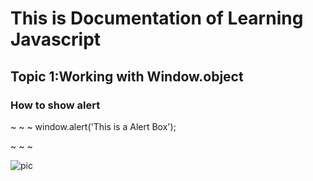 # This is Documentation of Learning Javascript
## Topic 1:Working with Window.object
### How to show alert

~ ~ ~
window.alert('This is a Alert Box');

~ ~ ~

![pic](https://user-images.githubusercontent.com/95132777/143728581-6e4a4402-db22-4088-87ce-8e7e15784336.png)
